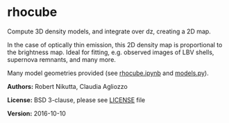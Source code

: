 # rhocube
Compute 3D density models, and integrate over dz, creating a 2D map.

In the case of optically thin emission, this 2D density map is
proportional to the brightness map.  Ideal for fitting, e.g. observed
images of LBV shells, supernova remnants, and many more.

Many model geometries provided (see [rhocube.ipynb](./rhocube.ipynb)
and [models.py](./models.py)).

**Authors:** Robert Nikutta, Claudia Agliozzo

**License:** BSD 3-clause, please see [LICENSE](./LICENSE) file

**Version:** 2016-10-10
